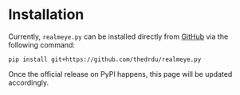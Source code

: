 # Installation

Currently, `realmeye.py` can be installed directly from [GitHub](https://github.com/thedrdu/realmeye.py) via the following command:

```
pip install git+https://github.com/thedrdu/realmeye.py
```

Once the official release on PyPI happens, this page will be updated accordingly.